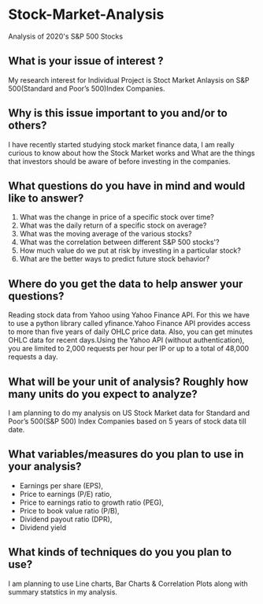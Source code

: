 # Stock-Market-Analysis
Analysis of 2020's S&amp;P 500 Stocks 

## What is your issue of interest ?
My research interest for Individual Project is Stoct Market Anlaysis on S&P 500(Standard and Poor’s 500)Index Companies.

## Why is this issue important to you and/or to others?
I have recently started studying stock market finance data, I am really curious to know about how the Stock Market works and What are the things that investors should be aware of before investing in the companies.

## What questions do you have in mind and would like to answer?
1. What was the change in price of a specific stock over time?
2. What was the daily return of a specific stock on average?
3. What was the moving average of the various stocks?
4. What was the correlation between different S&P 500 stocks'?
5. How much value do we put at risk by investing in a particular stock?
6. What are the better ways to predict future stock behavior? 

## Where do you get the data to help answer your questions?
Reading stock data from Yahoo using Yahoo Finance API. For this we have to use a python library called yfinance.Yahoo Finance API provides access to more than five years of daily OHLC price data. Also, you can get minutes OHLC data for recent days.Using the Yahoo API (without authentication), you are limited to 2,000 requests per hour per IP or up to a total of 48,000 requests a day.
 
## What will be your unit of analysis? Roughly how many units do you expect to analyze?
I am planning to do my analysis on US Stock Market data for Standard and Poor’s 500(S&P 500) Index Companies based on 5 years of stock data till date.

## What variables/measures do you plan to use in your analysis?
- Earnings per share (EPS), 
- Price to earnings (P/E) ratio, 
- Price to earnings ratio to growth ratio (PEG), 
- Price to book value ratio (P/B), 
- Dividend payout ratio (DPR),  
- Dividend yield

## What kinds of techniques do you you plan to use?
I am planning to use Line charts, Bar Charts & Correlation Plots along with summary statstics in my analysis.
